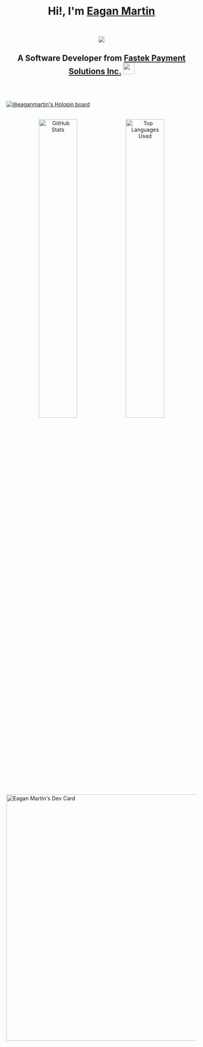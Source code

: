 <h1 align="center">Hi!, I'm <a href="https://github.com/eagan-martin"><strong>Eagan Martin</strong></a></h1>

<br>

<p align="center">
<img src="https://readme-typing-svg.demolab.com?font=&size=16&duration=4000&pause=800&color=CAD1D9&center=true&vCenter=true&multiline=true&width=500&height=80&lines=%EC%95%84%EB%A7%88+%EB%84%88%EB%8F%84+%EB%82%98%EC%99%80+%EA%B0%99%EC%9D%84%EA%B1%B0%EC%95%BC;%EC%9A%B0%EB%A6%AC%EB%8A%94+%EA%B7%B8%EB%93%A4%EC%9D%B4+%EA%B2%B0%EC%BD%94+%EB%B3%B4%EC%A7%80+%EB%AA%BB%ED%95%A0+%EA%B2%83%EC%9D%84+%EB%B4%85%EB%8B%88%EB%8B%A4;%EB%84%88%EC%99%80+%EB%82%98%EB%8A%94+%EC%98%81%EC%9B%90%ED%9E%88+%EC%82%B4%EA%B1%B0%EC%95%BC"/>
</p>

<h2 align="center">
  A Software Developer from&nbsp;<a href="https://www.fastek.com.ph/"><strong>Fastek Payment Solutions Inc.</strong></a>
  <img src="https://avatars.githubusercontent.com/u/94345400?s=400&u=94c8f09c5f104c16cf44924546759c1f0c1f580b&v=4" height="30" width="30">
</h2>

<br>
<br>

[![@eaganmartin's Holopin board](https://holopin.me/eaganmartin)](https://holopin.io/@eaganmartin)

<br>

<div align="center">
  <img align="center" width="45%" src="https://github-readme-stats.vercel.app/api?username=eagan-martin&count_private=true&show_icons=true&theme=transparent&hide_border=true&include_all_commits=true&title_color=CAD1D9&custom_title=Github%20Stats" alt="GitHub Stats">
  <img align="center" width="45%" src="https://github-readme-stats.vercel.app/api/top-langs/?username=eagan-martin&layout=compact&count_private=true&show_icons=true&theme=transparent&hide_border=true&include_all_commits=true&langs_count=10&title_color=CAD1D9" alt="Top Languages Used">
</div>

<br>

<p align="center">
<!--   <img alt="Contribution Graph" src="https://github-readme-activity-graph.cyclic.app/graph?username=eagan-martin&theme=github-compact&bg_color=FFFFFF00&hide_border=true&title_color=CAD1D9&custom_title=Contribution%20Graph"> -->
<!-- <a href="https://app.daily.dev/eaganmartin"><img src="https://api.daily.dev/devcards/f16fe82b1cf145068a9b844547e54b47.png?r=tgc" width="400" alt="Eagan Martin's Dev Card"/></a> -->

<a href="https://app.daily.dev/eaganmartin"><img src="https://api.daily.dev/devcards/v2/plHD8jcspyI5ly5XrPmCf.png?type=wide&r=8jv" width="652" alt="Eagan Martin's Dev Card"/></a>
  
</p>
